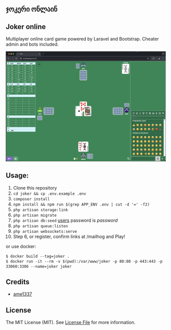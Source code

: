 ## ჯოკერი ონლაინ
## Joker online 

Multiplayer online card game powered by Laravel and Bootstrap. Cheater admin and bots included.

<img src=joker.png />

## Usage:
1. Clone this repository
2. `cd joker && cp .env.example .env`
3. `composer install`
4. `npm install && npm run $(grep APP_ENV .env | cut -d '=' -f2)`
5. `php artisan storage:link`
6. `php artisan migrate`
7. `php artisan db:seed` [users](database/seeds/DatabaseSeeder.php) password is _password_
8. `php artisan queue:listen`
9. `php artisan websockets:serve`
10. Step 6, or register, confirm links at /mailhog and Play!

or use docker:
```
$ docker build --tag=joker .
$ docker run -it --rm -v $(pwd):/var/www/joker -p 80:80 -p 443:443 -p 33060:3306 --name=joker joker
```
## Credits

- [ame1337](https://github.com/ame1337)

## License

The MIT License (MIT). See [License File](LICENSE.md) for more information.
